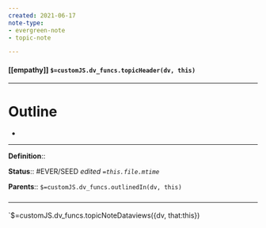 ```yaml
---
created: 2021-06-17
note-type: 
- evergreen-note
- topic-note

---
```


#### [[empathy]] `$=customJS.dv_funcs.topicHeader(dv, this)`



---
# Outline
- 

---

**Definition**::

**Status**:: #EVER/SEED
*edited `=this.file.mtime`*

**Parents**:: 
`$=customJS.dv_funcs.outlinedIn(dv, this)`
	


### <hr class="dataviews"/>

`$=customJS.dv_funcs.topicNoteDataviews({dv, that:this})